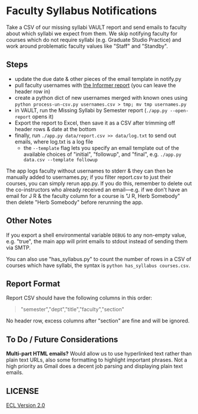 # Faculty Syllabus Notifications

Take a CSV of our missing syllabi VAULT report and send emails to faculty about which syllabi we expect from them. We skip notifying faculty for courses which do not require syllabi (e.g. Graduate Studio Practice) and work around problematic faculty values like "Staff" and "Standby".

## Steps

- update the due date & other pieces of the email template in notify.py
- pull faculty usernames with [the Informer report](https://vm-informer-01.cca.edu/informer/?locale=en_US#action=ReportRun&reportId=103645186) (you can leave the header row in)
- create a python dict of new usernames merged with known ones using `python process-un-csv.py usernames.csv > tmp; mv tmp usernames.py`
- in VAULT, run the Missing Syllabi by Semester report (`./app.py --open-report` opens it)
- Export the report to Excel, then save it as a CSV after trimming off header rows & date at the bottom
- finally, run `./app.py data/report.csv >> data/log.txt` to send out emails, where log.txt is a log file
    + the `--template` flag lets you specify an email template out of the available choices of "initial", "followup", and "final", e.g. `./app.py data.csv --template followup`

The app logs faculty without usernames to stderr & they can then be manually added to usernames.py; if you filter report.csv to just their courses, you can simply rerun app.py. If you do this, remember to delete out the co-instructors who already received an email—e.g. if we don't have an email for J R & the faculty column for a course is "J R, Herb Somebody" then delete "Herb Somebody" before rerunning the app.

## Other Notes

If you export a shell environmental variable `DEBUG` to any non-empty value, e.g. "true", the main app will print emails to stdout instead of sending them via SMTP.

You can also use "has_syllabus.py" to count the number of rows in a CSV of courses which have syllabi, the syntax is `python has_syllabus courses.csv`.

## Report Format

Report CSV should have the following columns in this order:

> "semester","dept","title","faculty","section"

No header row, excess columns after "section" are fine and will be ignored.

## To Do / Future Considerations

**Multi-part HTML emails?** Would allow us to use hyperlinked text rather than plain text URLs, also some formatting to highlight important phrases. Not a high priority as Gmail does a decent job parsing and displaying plain text emails.

## LICENSE

[ECL Version 2.0](https://opensource.org/licenses/ECL-2.0)
